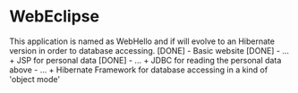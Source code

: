 WebEclipse
==========

This application is named as WebHello and if will evolve to an Hibernate version in order to database accessing.
    [DONE] - Basic website
    [DONE] - ... + JSP for personal data
    [DONE] - ... + JDBC for reading the personal data above
    - ... + Hibernate Framework for database accessing in a kind of 'object mode'
